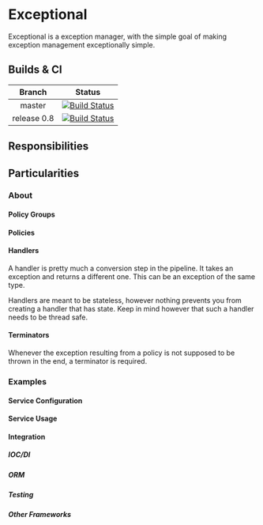 # Exceptional

Exceptional is a exception manager, with the simple goal of making exception management exceptionally simple.

## Builds & CI

| Branch      | Status           |
|:-----------:|:----------------:|
| master      | [![Build Status](https://travis-ci.org/MatthiasJansen/Exceptional.svg?branch=master)](https://travis-ci.org/MatthiasJansen/Exceptional) |
| release 0.8 | [![Build Status](https://travis-ci.org/MatthiasJansen/Exceptional.svg?branch=release%2F0.8)](https://travis-ci.org/MatthiasJansen/Exceptional) |

## Responsibilities
## Particularities

### About

#### Policy Groups

#### Policies

#### Handlers

A handler is pretty much a conversion step in the pipeline.
It takes an exception and returns a different one.
This can be an exception of the same type.

Handlers are meant to be stateless, however nothing prevents you from creating a handler that has state.
Keep in mind however that such a handler needs to be thread safe.

#### Terminators

Whenever the exception resulting from a policy is not supposed to be thrown in the end, a terminator is required.

### Examples

#### Service Configuration

#### Service Usage

#### Integration
##### IOC/DI
##### ORM
##### Testing
##### Other Frameworks
